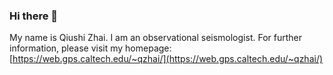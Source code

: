 ### Hi there 👋

My name is Qiushi Zhai. I am an observational seismologist. 
For further information, please visit my homepage: [https://web.gps.caltech.edu/~qzhai/](https://web.gps.caltech.edu/~qzhai/)
